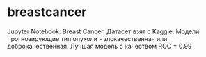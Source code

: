 # breastcancer
Jupyter Notebook: Breast Cancer. 
Датасет взят с Kaggle. Модели прогнозирующие тип опухоли - злокачественная или доброкачественная. Лучшая модель с качеством 
ROC = 0.99
